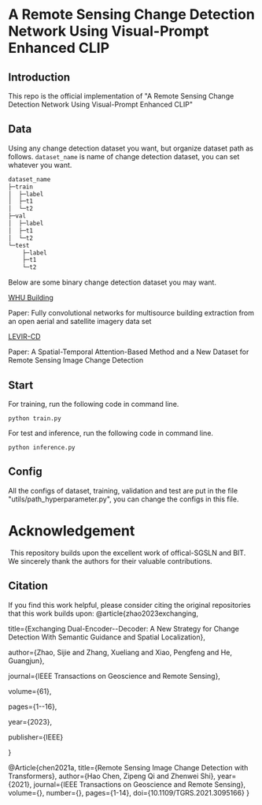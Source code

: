 # A Remote Sensing Change Detection Network Using Visual-Prompt Enhanced CLIP

## Introduction

This repo is the official implementation of  "A Remote Sensing Change Detection Network Using Visual-Prompt Enhanced CLIP"

## Data

Using any change detection dataset you want, but organize dataset path as follows. `dataset_name`  is name of change detection dataset, you can set whatever you want.

```python
dataset_name
├─train
│  ├─label
│  ├─t1
│  └─t2
├─val
│  ├─label
│  ├─t1
│  └─t2
└─test
    ├─label
    ├─t1
    └─t2
```

Below are some binary change detection dataset you may want.

[WHU Building](https://study.rsgis.whu.edu.cn/pages/download/building_dataset.html)

Paper: Fully convolutional networks for multisource building extraction from an open aerial and satellite imagery data set

[LEVIR-CD](https://justchenhao.github.io/LEVIR/)

Paper: A Spatial-Temporal Attention-Based Method and a New Dataset for Remote Sensing Image Change Detection

## Start

For training, run the following code in command line.

`python train.py`

For test and inference, run the following code in command line.

`python inference.py` 

## Config

All the configs of dataset, training, validation and test are put in the file "utils/path_hyperparameter.py", you can change the configs in this file.

# Acknowledgement

​	This repository builds upon the excellent work of offical-SGSLN and BIT. We sincerely thank the authors for their valuable contributions.

## Citation

If you find this work helpful, please consider citing the original repositories that this work builds upon:
@article{zhao2023exchanging, 

title={Exchanging Dual-Encoder--Decoder: A New Strategy for Change Detection With Semantic Guidance and Spatial Localization}, 

author={Zhao, Sijie and Zhang, Xueliang and Xiao, Pengfeng and He, Guangjun}, 

journal={IEEE Transactions on Geoscience and Remote Sensing}, 

volume={61}, 

pages={1--16}, 

year={2023},

 publisher={IEEE}

 }



@Article{chen2021a,
    title={Remote Sensing Image Change Detection with Transformers},
    author={Hao Chen, Zipeng Qi and Zhenwei Shi},
    year={2021},
    journal={IEEE Transactions on Geoscience and Remote Sensing},
    volume={},
    number={},
    pages={1-14},
    doi={10.1109/TGRS.2021.3095166}
}

